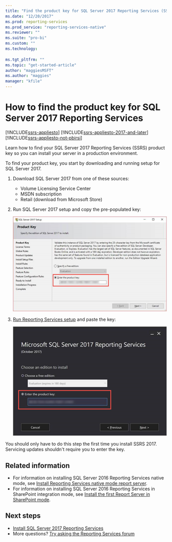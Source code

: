 ```yaml
---
title: "Find the product key for SQL Server 2017 Reporting Services (SSRS) | Microsoft Docs"
ms.date: "12/20/2017"
ms.prod: reporting-services
ms.prod_service: "reporting-services-native"
ms.reviewer: ""
ms.suite: "pro-bi"
ms.custom: ""
ms.technology: 

ms.tgt_pltfrm: ""
ms.topic: "get-started-article"
author: "maggiesMSFT"
ms.author: "maggies"
manager: "kfile"
---
```

# How to find the product key for SQL Server 2017 Reporting Services

[!INCLUDE[ssrs-appliesto](../../includes/ssrs-appliesto.md)] [!INCLUDE[ssrs-appliesto-2017-and-later](../../includes/ssrs-appliesto-2017-and-later.md)] [!INCLUDE[ssrs-appliesto-not-pbirsi](../../includes/ssrs-appliesto-not-pbirs.md)]

Learn how to find your SQL Server 2017 Reporting Services (SSRS) product key so you can install your server in a production environment.

To find your product key, you start by downloading and running setup for SQL Server 2017.

1. Download SQL Server 2017 from one of these sources:

    - Volume Licensing Service Center
    - MSDN subscription
    - Retail (download from Microsoft Store)

1. Run SQL Server 2017 setup and copy the pre-populated key:

    ![Copy the SQL Server 2017 product key](media/find-reporting-services-product-key-ssrs/ssrs-ss2017-copy-product-key.png)

1. [Run Reporting Services setup](install-reporting-services.md) and paste the key:

     ![Paste the product key](media/find-reporting-services-product-key-ssrs/ssrs-ssrs2017-paste-product-key.png)

You should only have to do this step the first time you install SSRS 2017. Servicing updates shouldn't require you to enter the key.

## Related information

- For information on installing SQL Server 2016 Reporting Services native mode, see [Install Reporting Services native mode report server](install-reporting-services-native-mode-report-server.md). 
- For information on installing SQL Server 2016 Reporting Services in SharePoint integration mode, see [Install the first Report Server in SharePoint mode](install-the-first-report-server-in-sharepoint-mode.md).

## Next steps

- [Install SQL Server 2017 Reporting Services](install-reporting-services.md)
- More questions? [Try asking the Reporting Services forum](http://go.microsoft.com/fwlink/?LinkId=620231)
